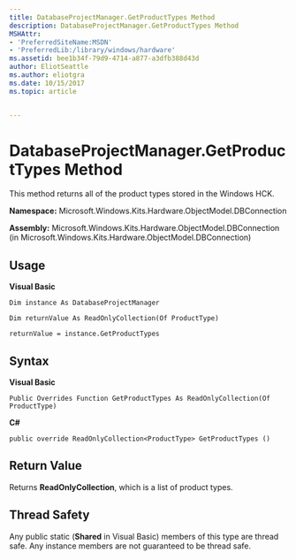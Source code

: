 ```yaml
---
title: DatabaseProjectManager.GetProductTypes Method
description: DatabaseProjectManager.GetProductTypes Method
MSHAttr:
- 'PreferredSiteName:MSDN'
- 'PreferredLib:/library/windows/hardware'
ms.assetid: bee1b34f-79d9-4714-a877-a3dfb388d43d
author: EliotSeattle
ms.author: eliotgra
ms.date: 10/15/2017
ms.topic: article


---
```


# DatabaseProjectManager.GetProductTypes Method


This method returns all of the product types stored in the Windows HCK.

**Namespace:** Microsoft.Windows.Kits.Hardware.ObjectModel.DBConnection

**Assembly:** Microsoft.Windows.Kits.Hardware.ObjectModel.DBConnection (in Microsoft.Windows.Kits.Hardware.ObjectModel.DBConnection)

## <span id="Usage"></span><span id="usage"></span><span id="USAGE"></span>Usage


**Visual Basic**

`Dim instance As DatabaseProjectManager`

`Dim returnValue As ReadOnlyCollection(Of ProductType)`

`returnValue = instance.GetProductTypes`

## <span id="Syntax"></span><span id="syntax"></span><span id="SYNTAX"></span>Syntax


**Visual Basic**

`Public Overrides Function GetProductTypes As ReadOnlyCollection(Of ProductType)`

**C#**

`public override ReadOnlyCollection<ProductType> GetProductTypes ()`

## <span id="Return_Value"></span><span id="return_value"></span><span id="RETURN_VALUE"></span>Return Value


Returns **ReadOnlyCollection**, which is a list of product types.

## <span id="Thread_Safety"></span><span id="thread_safety"></span><span id="THREAD_SAFETY"></span>Thread Safety


Any public static (**Shared** in Visual Basic) members of this type are thread safe. Any instance members are not guaranteed to be thread safe.

 

 






